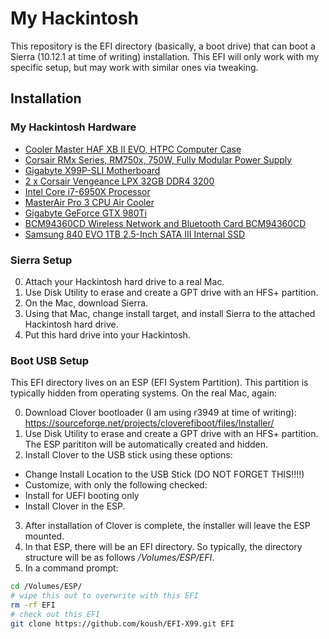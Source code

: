 # My Hackintosh

This repository is the EFI directory (basically, a boot drive) that can boot a Sierra (10.12.1 at time of writing) installation. This EFI will only work with my specific setup, but may work with similar ones via tweaking.

## Installation

### My Hackintosh Hardware

* [Cooler Master HAF XB II EVO, HTPC Computer Case](http://amzn.to/2h4oiqI)
* [Corsair RMx Series, RM750x, 750W, Fully Modular Power Supply](http://amzn.to/2g8zbe4)
* [Gigabyte X99P-SLI Motherboard](http://amzn.to/2g8vxAR)
* [2 x Corsair Vengeance LPX 32GB DDR4 3200](http://amzn.to/2h4l729)
* [Intel Core i7-6950X Processor](http://amzn.to/2gBbozC)
* [MasterAir Pro 3 CPU Air Cooler](http://amzn.to/2h4pL0k)
* [Gigabyte GeForce GTX 980Ti](http://amzn.to/2h1rDXd)
* [BCM94360CD Wireless Network and Bluetooth Card BCM94360CD](http://amzn.to/2g8AQ3m)
* [Samsung 840 EVO 1TB 2.5-Inch SATA III Internal SSD](http://amzn.to/2g9lczB)

### Sierra Setup
0. Attach your Hackintosh hard drive to a real Mac.
1. Use Disk Utility to erase and create a GPT drive with an HFS+ partition.
2. On the Mac, download Sierra.
3. Using that Mac, change install target, and install Sierra to the attached Hackintosh hard drive.
4. Put this hard drive into your Hackintosh. 

### Boot USB Setup

This EFI directory lives on an ESP (EFI System Partition). This partition is typically hidden from operating systems. On the real Mac, again:

0. Download Clover bootloader (I am using r3949 at time of writing): https://sourceforge.net/projects/cloverefiboot/files/Installer/
1. Use Disk Utility to erase and create a GPT drive with an HFS+ partition. The ESP parititon will be automatically created and hidden.
2. Install Clover to the USB stick using these options:
  * Change Install Location to the USB Stick (DO NOT FORGET THIS!!!!)
  * Customize, with only the following checked:
   * Install for UEFI booting only
   * Install Clover in the ESP.
3. After installation of Clover is complete, the installer will leave the ESP mounted.
4. In that ESP, there will be an EFI directory. So typically, the directory structure will be as follows _/Volumes/ESP/EFI_.
5. In a command prompt:
```sh
cd /Volumes/ESP/
# wipe this out to overwrite with this EFI
rm -rf EFI
# check out this EFI
git clone https://github.com/koush/EFI-X99.git EFI
```

